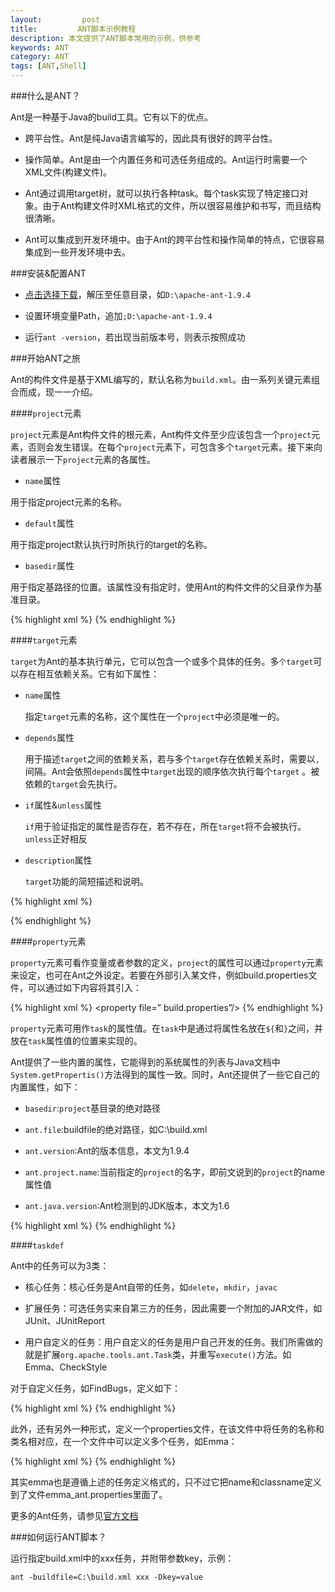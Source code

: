 ```yaml
---
layout:         post
title:         ANT脚本示例教程
description: 本文提供了ANT脚本常用的示例，供参考
keywords: ANT
category: ANT
tags: [ANT,Shell]
---
```


###什么是ANT？

Ant是一种基于Java的build工具。它有以下的优点。

* 跨平台性。Ant是纯Java语言编写的，因此具有很好的跨平台性。

* 操作简单。Ant是由一个内置任务和可选任务组成的。Ant运行时需要一个XML文件(构建文件)。

* Ant通过调用target树，就可以执行各种task。每个task实现了特定接口对象。由于Ant构建文件时XML格式的文件，所以很容易维护和书写，而且结构很清晰。

* Ant可以集成到开发环境中。由于Ant的跨平台性和操作简单的特点，它很容易集成到一些开发环境中去。

<!-- more -->

###安装&配置ANT

* [点击选择下载](http://archive.apache.org/dist/ant/binaries/)，解压至任意目录，如`D:\apache-ant-1.9.4`

* 设置环境变量Path，追加`;D:\apache-ant-1.9.4`

* 运行`ant -version`，若出现当前版本号，则表示按照成功

###开始ANT之旅

Ant的构件文件是基于XML编写的，默认名称为`build.xml`。由一系列关键元素组合而成，现一一介绍。

####`project`元素

`project`元素是Ant构件文件的根元素，Ant构件文件至少应该包含一个`project`元素，否则会发生错误。在每个`project`元素下，可包含多个`target`元素。接下来向读者展示一下`project`元素的各属性。

* `name`属性

用于指定project元素的名称。

* `default`属性

用于指定project默认执行时所执行的target的名称。

* `basedir`属性

用于指定基路径的位置。该属性没有指定时，使用Ant的构件文件的父目录作为基准目录。

{% highlight xml %}
<project name="MyDemo" default="build" basedir=".">
</project>
{% endhighlight %}


####`target`元素

`target`为Ant的基本执行单元，它可以包含一个或多个具体的任务。多`个target`可以存在相互依赖关系。它有如下属性：

* `name`属性

    指定`target`元素的名称，这个属性在一个`project`中必须是唯一的。

* `depends`属性

    用于描述`target`之间的依赖关系，若与多个`target`存在依赖关系时，需要以`,`间隔。Ant会依照`depends`属性中`target`出现的顺序依次执行每个`target` 。被依赖的`target`会先执行。

* `if`属性&`unless`属性

    `if`用于验证指定的属性是否存在，若不存在，所在`target`将不会被执行。`unless`正好相反

* `description`属性

    `target`功能的简短描述和说明。

{% highlight xml %}
<target name="clean" if="${build.dir}" description="delete the temp directory">
		<delete dir="${build.dir}" />
	</target>

<target name="prepare" depends="clean">
	<mkdir dir="${build.dir}" />
</target>
{% endhighlight %}

####`property`元素

`property`元素可看作变量或者参数的定义，`project`的属性可以通过`property`元素来设定，也可在Ant之外设定。若要在外部引入某文件，例如build.properties文件，可以通过如下内容将其引入：

{% highlight xml %}
<property file=” build.properties”/>
{% endhighlight %}

`property`元素可用作`task`的属性值。在`task`中是通过将属性名放在`${`和`}`之间，并放在`task`属性值的位置来实现的。

 Ant提供了一些内置的属性，它能得到的系统属性的列表与Java文档中`System.getPropertis()`方法得到的属性一致。同时，Ant还提供了一些它自己的内置属性，如下：

* `basedir`:`project`基目录的绝对路径 

* `ant.file`:buildfile的绝对路径，如C:\build.xml

* `ant.version`:Ant的版本信息，本文为1.9.4

* `ant.project.name`:当前指定的`project`的名字，即前文说到的`project`的name属性值

* `ant.java.version`:Ant检测到的JDK版本，本文为1.6

{% highlight xml %}
<property  name ="name"  value ="cyj"/>
{% endhighlight %}

####`taskdef`

Ant中的任务可以为3类：

* 核心任务：核心任务是Ant自带的任务，如`delete`，`mkdir`，`javac`

* 扩展任务：可选任务实来自第三方的任务，因此需要一个附加的JAR文件，如JUnit、JUnitReport

* 用户自定义的任务：用户自定义的任务是用户自己开发的任务。我们所需做的就是扩展`org.apache.tools.ant.Task`类，并重写`execute()`方法。如Emma、CheckStyle

对于自定义任务，如FindBugs，定义如下：

{% highlight xml %}
<taskdef name="findbugs" classname="edu.umd.cs.findbugs.anttask.FindBugsTask" classpathref="jar.classpath" />
{% endhighlight %}

此外，还有另外一种形式，定义一个properties文件，在该文件中将任务的名称和类名相对应，在一个文件中可以定义多个任务，如Emma：

{% highlight xml %}
<taskdef resource="emma_ant.properties" classpathref="jar.classpath" />
{% endhighlight %}

其实emma也是遵循上述的任务定义格式的，只不过它把name和classname定义到了文件emma_ant.properties里面了。

更多的Ant任务，请参见[官方文档](http://ant.apache.org/manual/index.html)

###如何运行ANT脚本？

运行指定build.xml中的xxx任务，并附带参数key，示例：

`ant -buildfile=C:\build.xml xxx -Dkey=value`

